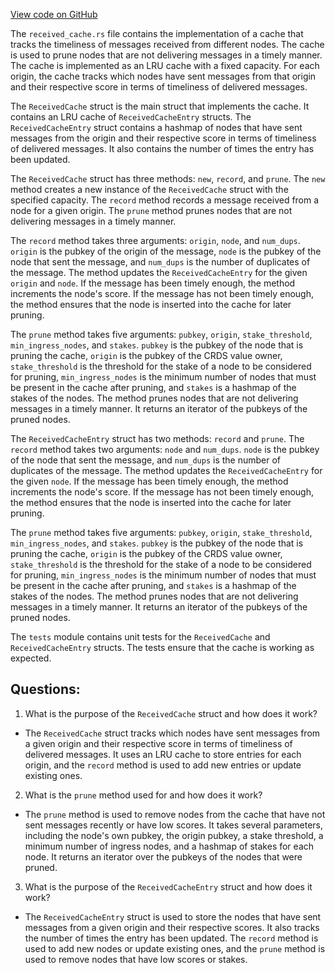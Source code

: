 [View code on GitHub](https://github.com/solana-labs/solana/blob/master/gossip/src/received_cache.rs)

The `received_cache.rs` file contains the implementation of a cache that tracks the timeliness of messages received from different nodes. The cache is used to prune nodes that are not delivering messages in a timely manner. The cache is implemented as an LRU cache with a fixed capacity. For each origin, the cache tracks which nodes have sent messages from that origin and their respective score in terms of timeliness of delivered messages.

The `ReceivedCache` struct is the main struct that implements the cache. It contains an LRU cache of `ReceivedCacheEntry` structs. The `ReceivedCacheEntry` struct contains a hashmap of nodes that have sent messages from the origin and their respective score in terms of timeliness of delivered messages. It also contains the number of times the entry has been updated.

The `ReceivedCache` struct has three methods: `new`, `record`, and `prune`. The `new` method creates a new instance of the `ReceivedCache` struct with the specified capacity. The `record` method records a message received from a node for a given origin. The `prune` method prunes nodes that are not delivering messages in a timely manner.

The `record` method takes three arguments: `origin`, `node`, and `num_dups`. `origin` is the pubkey of the origin of the message, `node` is the pubkey of the node that sent the message, and `num_dups` is the number of duplicates of the message. The method updates the `ReceivedCacheEntry` for the given `origin` and `node`. If the message has been timely enough, the method increments the node's score. If the message has not been timely enough, the method ensures that the node is inserted into the cache for later pruning.

The `prune` method takes five arguments: `pubkey`, `origin`, `stake_threshold`, `min_ingress_nodes`, and `stakes`. `pubkey` is the pubkey of the node that is pruning the cache, `origin` is the pubkey of the CRDS value owner, `stake_threshold` is the threshold for the stake of a node to be considered for pruning, `min_ingress_nodes` is the minimum number of nodes that must be present in the cache after pruning, and `stakes` is a hashmap of the stakes of the nodes. The method prunes nodes that are not delivering messages in a timely manner. It returns an iterator of the pubkeys of the pruned nodes.

The `ReceivedCacheEntry` struct has two methods: `record` and `prune`. The `record` method takes two arguments: `node` and `num_dups`. `node` is the pubkey of the node that sent the message, and `num_dups` is the number of duplicates of the message. The method updates the `ReceivedCacheEntry` for the given `node`. If the message has been timely enough, the method increments the node's score. If the message has not been timely enough, the method ensures that the node is inserted into the cache for later pruning.

The `prune` method takes five arguments: `pubkey`, `origin`, `stake_threshold`, `min_ingress_nodes`, and `stakes`. `pubkey` is the pubkey of the node that is pruning the cache, `origin` is the pubkey of the CRDS value owner, `stake_threshold` is the threshold for the stake of a node to be considered for pruning, `min_ingress_nodes` is the minimum number of nodes that must be present in the cache after pruning, and `stakes` is a hashmap of the stakes of the nodes. The method prunes nodes that are not delivering messages in a timely manner. It returns an iterator of the pubkeys of the pruned nodes.

The `tests` module contains unit tests for the `ReceivedCache` and `ReceivedCacheEntry` structs. The tests ensure that the cache is working as expected.
## Questions: 
 1. What is the purpose of the `ReceivedCache` struct and how does it work?
- The `ReceivedCache` struct tracks which nodes have sent messages from a given origin and their respective score in terms of timeliness of delivered messages. It uses an LRU cache to store entries for each origin, and the `record` method is used to add new entries or update existing ones.
2. What is the `prune` method used for and how does it work?
- The `prune` method is used to remove nodes from the cache that have not sent messages recently or have low scores. It takes several parameters, including the node's own pubkey, the origin pubkey, a stake threshold, a minimum number of ingress nodes, and a hashmap of stakes for each node. It returns an iterator over the pubkeys of the nodes that were pruned.
3. What is the purpose of the `ReceivedCacheEntry` struct and how does it work?
- The `ReceivedCacheEntry` struct is used to store the nodes that have sent messages from a given origin and their respective scores. It also tracks the number of times the entry has been updated. The `record` method is used to add new nodes or update existing ones, and the `prune` method is used to remove nodes that have low scores or stakes.